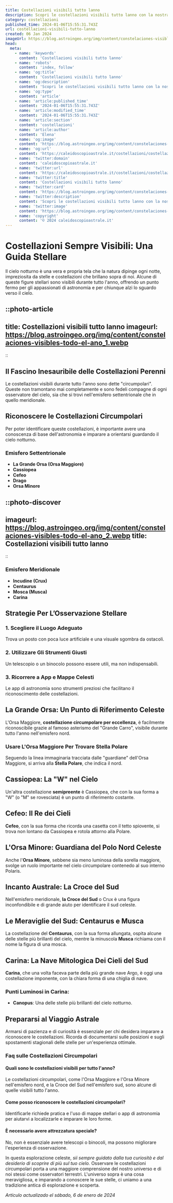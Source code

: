 ```yaml
---
title: Costellazioni visibili tutto lanno
description: Scopri le costellazioni visibili tutto lanno con la nostra guida esperta. Stelle sempre brillanti, da non perdere! #Astronomia #StellePerenni
category: costellazioni
published_time: 2024-01-06T15:55:31.743Z
url: costellazioni-visibili-tutto-lanno
created: 06 Jan 2024
imageUrl: https://blog.astroingeo.org/img/content/constelaciones-visibles-todo-el-ano_1.webp
head:
  meta:
    - name: 'keywords'
      content: 'Costellazioni visibili tutto lanno'
    - name: 'robots'
      content: 'index, follow'
    - name: 'og:title'
      content: 'Costellazioni visibili tutto lanno'
    - name: 'og:description'
      content: 'Scopri le costellazioni visibili tutto lanno con la nostra guida esperta. Stelle sempre brillanti, da non perdere! #Astronomia #StellePerenni'
    - name: 'og:type'
      content: 'article'
    - name: 'article:published_time'
      content: '2024-01-06T15:55:31.743Z'
    - name: 'article:modified_time'
      content: '2024-01-06T15:55:31.743Z'
    - name: 'article:section'
      content: 'costellazioni'
    - name: 'article:author'
      content: 'Elena'
    - name: 'og:image'
      content: 'https://blog.astroingeo.org/img/content/constelaciones-visibles-todo-el-ano_1.webp'
    - name: 'og:url'
      content: 'https://caleidoscopioastrale.it/costellazioni/costellazioni-visibili-tutto-lanno'
    - name: 'twitter:domain'
      content: 'caleidoscopioastrale.it'
    - name: 'twitter:url'
      content: 'https://caleidoscopioastrale.it/costellazioni/costellazioni-visibili-tutto-lanno'
    - name: 'twitter:title'
      content: 'Costellazioni visibili tutto lanno'
    - name: 'twitter:card'
      content: 'https://blog.astroingeo.org/img/content/constelaciones-visibles-todo-el-ano_1.webp'
    - name: 'twitter:description'
      content: 'Scopri le costellazioni visibili tutto lanno con la nostra guida esperta. Stelle sempre brillanti, da non perdere! #Astronomia #StellePerenni'
    - name: 'twitter:image'
      content: 'https://blog.astroingeo.org/img/content/constelaciones-visibles-todo-el-ano_1.webp'
    - name: 'copyright'
      content: '© 2024 caleidoscopioastrale.it'
---
```

# Costellazioni Sempre Visibili: Una Guida Stellare

Il cielo notturno è una vera e propria tela che la natura dipinge ogni notte, impreziosita da stelle e costellazioni che brillano sopra di noi. Alcune di queste figure stellari sono visibili durante tutto l'anno, offrendo un punto fermo per gli appassionati di astronomia e per chiunque alzi lo sguardo verso il cielo. 

::photo-article
---
title: Costellazioni visibili tutto lanno
imageurl: https://blog.astroingeo.org/img/content/constelaciones-visibles-todo-el-ano_1.webp
---
::

## Il Fascino Inesauribile delle Costellazioni Perenni

Le costellazioni visibili durante tutto l'anno sono dette "circumpolari". Queste non tramontano mai completamente e sono fedeli compagne di ogni osservatore del cielo, sia che si trovi nell'emisfero settentrionale che in quello meridionale.

## Riconoscere le Costellazioni Circumpolari

Per poter identificare queste costellazioni, è importante avere una conoscenza di base dell'astronomia e imparare a orientarsi guardando il cielo notturno.

### Emisfero Settentrionale
- **La Grande Orsa (Orsa Maggiore)**
- **Cassiopea**
- **Cefeo**
- **Drago**
- **Orsa Minore**

::photo-discover
---
imageurl: https://blog.astroingeo.org/img/content/constelaciones-visibles-todo-el-ano_2.webp
title: Costellazioni visibili tutto lanno
---
::

### Emisfero Meridionale
- **Incudine (Crux)**
- **Centaurus**
- **Mosca (Musca)**
- **Carina**

## Strategie Per L’Osservazione Stellare

### 1. Scegliere il Luogo Adeguato
Trova un posto con poca luce artificiale e una visuale sgombra da ostacoli. 

### 2. Utilizzare Gli Strumenti Giusti
Un telescopio o un binocolo possono essere utili, ma non indispensabili. 

### 3. Ricorrere a App e Mappe Celesti
Le app di astronomia sono strumenti preziosi che facilitano il riconoscimento delle costellazioni.

## La Grande Orsa: Un Punto di Riferimento Celeste

L'Orsa Maggiore, **costellazione circumpolare per eccellenza**, è facilmente riconoscibile grazie al famoso asterismo del "Grande Carro", visibile durante tutto l'anno nell'emisfero nord. 

### Usare L'Orsa Maggiore Per Trovare Stella Polare

Seguendo la linea immaginaria tracciata dalle "guardiane" dell'Orsa Maggiore, si arriva alla **Stella Polare**, che indica il nord.

## Cassiopea: La "W" nel Cielo

Un'altra costellazione **semipreente** è Cassiopea, che con la sua forma a "W" (o "M" se rovesciata) è un punto di riferimento costante.

## Cefeo: Il Re dei Cieli

**Cefeo**, con la sua forma che ricorda una casetta con il tetto spiovente, si trova non lontano da Cassiopea e rotola attorno alla Polare.

## L'Orsa Minore: Guardiana del Polo Nord Celeste

Anche l'**Orsa Minore**, sebbene sia meno luminosa della sorella maggiore, svolge un ruolo importante nel cielo circumpolare contenedo al suo interno Polaris.

## Incanto Australe: La Croce del Sud

Nell'emisfero meridionale, **la Croce del Sud** o Crux è una figura inconfondibile e di grande aiuto per identificare il sud celeste.

## Le Meraviglie del Sud: Centaurus e Musca

La costellazione del **Centaurus**, con la sua forma allungata, ospita alcune delle stelle più brillanti del cielo, mentre la minuscola **Musca** richiama con il nome la figura di una mosca.

## Carina: La Nave Mitologica Dei Cieli del Sud

**Carina**, che una volta faceva parte della più grande nave Argo, è oggi una costellazione imponente, con la chiara forma di una chiglia di nave.

### Punti Luminosi in Carina:
- **Canopus**: Una delle stelle più brillanti del cielo notturno.

## Prepararsi al Viaggio Astrale

Armarsi di pazienza e di curiosità è essenziale per chi desidera imparare a riconoscere le costellazioni. Ricorda di documentarsi sulle posizioni e sugli spostamenti stagionali delle stelle per un'esperienza ottimale.

### Faq sulle Costellazioni Circumpolari

#### Quali sono le costellazioni visibili per tutto l'anno?
Le costellazioni circumpolari, come l'Orsa Maggiore e l'Orsa Minore nell'emisfero nord, e la Croce del Sud nell'emisfero sud, sono alcune di quelle visibili tutto l'anno.

#### Come posso riconoscere le costellazioni circumpolari?
Identificarle richiede pratica e l'uso di mappe stellari o app di astronomia per aiutarvi a localizzarle e imparare le loro forme.

#### È necessario avere attrezzatura speciale?
No, non è essenziale avere telescopi o binocoli, ma possono migliorare l'esperienza di osservazione.

In questa esplorazione celeste, *sii sempre guidato dalla tua curiosità e dal desiderio di scoprire di più sul tuo cielo.* Osservare le costellazioni circumpolari porta a una maggiore comprensione del nostro universo e di noi stessi come osservatori terrestri. L'universo sopra è una cosa meravigliosa, e imparando a conoscere le sue stelle, ci uniamo a una tradizione antica di esplorazione e scoperta.

_Artículo actualizado el sábado, 6 de enero de 2024_